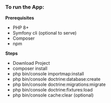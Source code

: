 <h3>To run the App:</h3>
<b>Prerequisites</b>
<ul>
  <li>PHP 8+</li>
  <li>Symfony cli (optional to serve)</li>
  <li>Composer</li>
  <li>npm</li>
</ul>
<b>Steps</b>
<ul>
  <li>Download Project</li>
  <li>composer install</li>
  <li>php bin/console importmap:install</li>
  <li>php bin/console doctrine:database:create</li>
  <li>php bin/console doctrine:migrations:migrate</li>
  <li>php bin/console doctrine:fixtures:load</li>
  <li>php bin/console cache:clear (optional)</li>
</ul>
